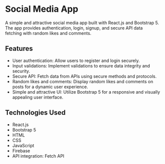 # Social Media App

A simple and attractive social media app built with React.js and Bootstrap 5. The app provides authentication, login, signup, and secure API data fetching with random likes and comments.

## Features

- User authentication: Allow users to register and login securely.
- Input validations: Implement validations to ensure data integrity and security.
- Secure API: Fetch data from APIs using secure methods and protocols.
- Random likes and comments: Display random likes and comments on posts for a dynamic user experience.
- Simple and attractive UI: Utilize Bootstrap 5 for a responsive and visually appealing user interface.

## Technologies Used

- React.js
- Bootstrap 5
- HTML
- CSS
- JavaScript
- Firebase
- API integration: Fetch API
